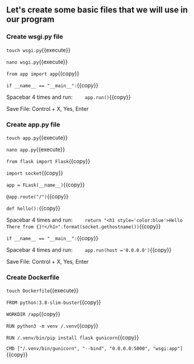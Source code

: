 ## Let's create some basic files that we will use in our program

### Create wsgi.py file

`touch wsgi.py`{{execute}}

`nano wsgi.py`{{execute}}

`from app import app`{{copy}}

`if __name__ == "__main__":`{{copy}}


Spacebar 4 times and run:
`    app.run()`{{copy}}

Save File: Control + X, Yes, Enter

### Create app.py file

`touch app.py`{{execute}}

`nano app.py`{{execute}}

`from flask import Flask`{{copy}}

`import socket`{{copy}}

`app = FLask(__name__)`{{copy}}

`@app.route("/")`{{copy}}

`def hello():`{{copy}}

Spacebar 4 times and run:
`    return "<h1 style='color:blue'>Hello There from {}!</h1>".format(socket.gethostname())`{{copy}}

`if __name__ == "__main__":`{{copy}}

Spacebar 4 times and run:
`    app.run(host ='0.0.0.0')`{{copy}}

Save File: Control + X, Yes, Enter

### Create Dockerfile

`touch Dockerfile`{{execute}}

`FROM python:3.8-slim-buster`{{copy}}

`WORKDIR /app`{{copy}}

`RUN python3 -m venv /.venv`{{copy}}

`RUN /.venv/bin/pip install flask gunicorn`{{copy}}

`CMD ["/.venv/bin/gunicorn", "--bind", "0.0.0.0:5000", "wsgi:app"]`{{copy}}

